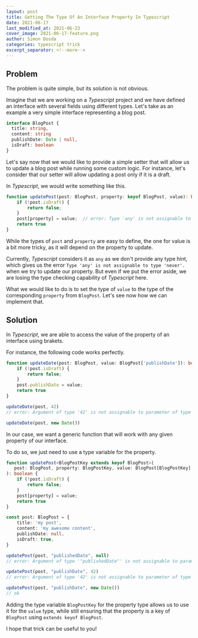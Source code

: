 ```yaml
---
layout: post
title: Getting The Type Of An Interface Property In Typescript
date: 2021-06-17
last_modified_at: 2021-06-23
cover_image: 2021-06-17-feature.png
author: Simon Dosda
categories: typescript trick
excerpt_separator: <!--more-->
---
```

## Problem

The problem is quite simple, but its solution is not obvious. 

Imagine that we are working on a *Typescript* project and we have defined an interface with several fields using different types. 
Let's take as an example a very simple interface representing a blog post.

<!--more-->

```typescript
interface BlogPost {
  title: string,
  content: string
  publishDate: Date | null,
  isDraft: boolean
}
```

Let's say now that we would like to provide a simple setter that will allow us to update a blog post while running some custom logic. For instance, let's consider that our setter will allow updating a post only if it is a draft. 

In *Typescript*, we would write something like this.

```typescript
function updatePost(post: BlogPost, property: keyof BlogPost, value): boolean {
    if (!post.isDraft) {
        return false;
    }
    post[property] = value;  // error: Type 'any' is not assignable to type 'never'.
    return true
}
```

While the types of `post` and `property` are easy to define, the one for value is a bit more tricky, as it will depend on the property to update. 

Currently, *Typescript* considers it as `any` as we don't provide any type hint, which gives us the error `Type 'any' is not assignable to type 'never'.` when we try to update our property. But even if we put the error aside, we are losing the type checking capability of *Typescript* here.  

What we would like to do is to set the type of `value` to the type of the corresponding `property` from `BlogPost`. Let's see now how we can implement that.

## Solution

In *Typescript*, we are able to access the value of the property of an interface using brakets.

For instance, the following code works perfectly.

```typescript
function updateDate(post: BlogPost, value: BlogPost['publishDate']): boolean {
    if (!post.isDraft) {
        return false;
    }
    post.publishDate = value;
    return true
}

updateDate(post, 42)
// error: Argument of type '42' is not assignable to parameter of type 'Date | null'.

updateDate(post, new Date())
```

In our case, we want a generic function that will work with any given property of our interface.

To do so, we just need to use a type variable for the property.

```typescript
function updatePost<BlogPostKey extends keyof BlogPost>(
   post: BlogPost, property: BlogPostKey, value: BlogPost[BlogPostKey]
): boolean {
    if (!post.isDraft) {
        return false;
    }
    post[property] = value;
    return true
}

const post: BlogPost = {
    title: 'my post', 
    content: 'my awesome content', 
    publishDate: null, 
    isDraft: true, 
}

updatePost(post, "publishedDate", null)
// error: Argument of type '"publishedDate"' is not assignable to parameter of type 'keyof BlogPost'.

updatePost(post, "publishDate", 42) 
// error: Argument of type '42' is not assignable to parameter of type 'Date | null'.

updatePost(post, "publishDate", new Date())
// ok
```

Adding the type variable `BlogPostKey` for the property type allows us to use it for the `value` type, while still ensuring that the property is a key of `BlogPost` using `extends keyof BlogPost`.

I hope that trick can be useful to you!

